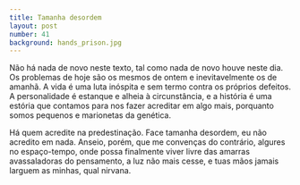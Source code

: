 ```yaml
---
title: Tamanha desordem
layout: post
number: 41
background: hands_prison.jpg
---
```


Não há nada de novo neste texto, tal como nada de novo houve neste dia. Os problemas de hoje são os mesmos de ontem e inevitavelmente os de amanhã. A vida é uma luta inóspita e sem termo contra os próprios defeitos. A personalidade é estanque e alheia à circunstância, e a história é uma estória que contamos para nos fazer acreditar em algo mais, porquanto somos pequenos e marionetas da genética.

Há quem acredite na predestinação. Face tamanha desordem, eu não acredito em nada. Anseio, porém, que me convenças do contrário, algures no espaço-tempo, onde possa finalmente viver livre das amarras avassaladoras do pensamento, a luz não mais cesse, e tuas mãos jamais larguem as minhas, qual nirvana.